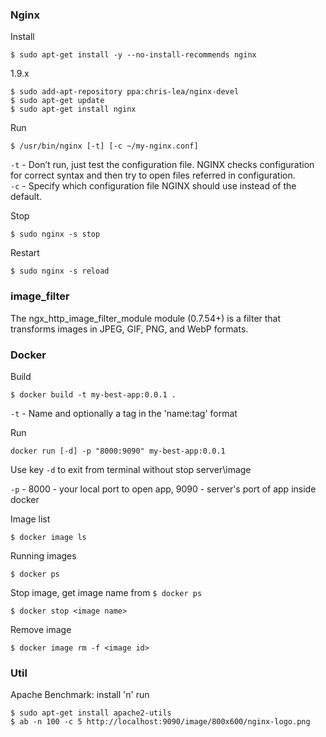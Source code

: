 ### Nginx

Install

```
$ sudo apt-get install -y --no-install-recommends nginx
```

1.9.x
```
$ sudo add-apt-repository ppa:chris-lea/nginx-devel
$ sudo apt-get update
$ sudo apt-get install nginx
```


Run
```
$ /usr/bin/nginx [-t] [-c ~/my-nginx.conf]
```

`-t` - Don’t run, just test the configuration file. NGINX checks configuration for correct syntax and then try to open files referred in configuration. \
`-c` - Specify which configuration file NGINX should use instead of the default.

Stop
```
$ sudo nginx -s stop
```

Restart
```
$ sudo nginx -s reload
```

### image_filter
The ngx_http_image_filter_module module (0.7.54+) is a filter that transforms images in JPEG, GIF, PNG, and WebP formats.

### Docker

Build
```
$ docker build -t my-best-app:0.0.1 .
```

`-t` - Name and optionally a tag in the 'name:tag' format


Run
```
docker run [-d] -p "8000:9090" my-best-app:0.0.1
```

Use key `-d` to exit from terminal without stop server\image

`-p` - 8000 - your local port to open app, 9090 - server's port of app inside docker

Image list
```
$ docker image ls
```

Running images
```
$ docker ps
```

Stop image, get image name from `$ docker ps`
```
$ docker stop <image name>
```

Remove image
```
$ docker image rm -f <image id>
```


### Util

Apache Benchmark: install 'n' run
```
$ sudo apt-get install apache2-utils
$ ab -n 100 -c 5 http://localhost:9090/image/800x600/nginx-logo.png
```

